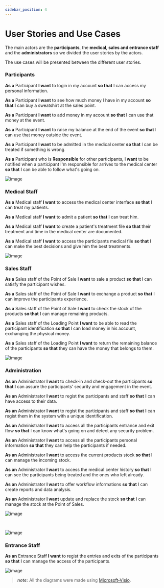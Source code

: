 ```yaml
---
sidebar_position: 4
---
```


# User Stories and Use Cases

The main actors are the **participants**, the **medical, sales and entrance staff** and the **administrators** so we divided the user stories by the actors.

The use cases will be presented between the different user stories.


### Participants

**As a** Participant **I want** to login in my account **so that** I can access my personal information.

**As a** Participant **I want** to see how much money I have in my account **so that** I can buy a sweatshirt at the sales point.

**As a** Participant **I want** to add money in my account **so that** I can use that money at the event.

**As a** Participant **I want** to raise my balance at the end of the event **so that** I can use that money outside the event.

**As a** Participant **I want** to be admitted in the medical center **so that** I can be treated if something is wrong.

**As a** Participant who is **Responsible** for other participants, **I want** to be notified when a participant I'm responsible for arrives to the medical center **so that** I can be able to follow what's going on.

![image](@site/static/img/usecase_userInterface.png)

### Medical Staff

**As a** Medical staff **I want** to access the medical center interface **so that** I can treat my patients.

**As a** Medical staff **I want** to admit a patient **so that** I can treat him.

**As a** Medical staff **I want** to create a patient's treatment file **so that** their treatment and time in the medical center are documented.

**As a** Medical staff **I want** to access the participants medical file **so that** I can make the best decisions and give him the best treatments.

![image](@site/static/img/usecase_medicalInterface.png)

### Sales Staff

**As a** Sales staff of the Point of Sale **I want** to sale a product **so that** I can satisfy the participant wishes.

**As a** Sales staff of the Point of Sale **I want** to exchange a product **so that** I can improve the participants experience.

**As a** Sales staff of the Point of Sale **I want** to check the stock of the products **so that** I can manage remaining products.

**As a** Sales staff of the Loading Point **I want** to be able to read the participant identification **so that** I can load money in his account, exchanging the physical money.

**As a** Sales staff of the Loading Point **I want** to return the remaining balance of the participants **so that** they can have the money that belongs to them.

![image](@site/static/img/usecase_kioskInterface.png)

### Administration

**As an** Administrator **I want** to check-in and check-out the participants **so that** I can assure the participants' security and engagement in the event.

**As an** Administrator **I want** to regist the participants and staff **so that** I can have access to their data.

**As an** Administrator **I want** to regist the participants and staff **so that** I can regist them in the system with a unique identification.

**As an** Administrator **I want** to access all the participants entrance and exit flow **so that** I can know what's going on and detect any security problem.

**As an** Administrator **I want** to access all the participants personal information **so that** they can help the participants if needed.

**As an** Administrator **I want** to access the current products stock **so that** I can manage the incoming stock.

**As an** Administrator **I want** to access the medical center history **so that** I can see the participants being treated and the ones who left already.

**As an** Administrator **I want** to offer workflow informations **so that** I can create reports and data analysis.

**As an** Administrator **I want** update and replace the stock **so that** I can manage the stock at the Point of Sales.

![image](@site/static/img/usecase_managementInterface.png)

<br>

![image](@site/static/img/usecase_dashboard.png)

### Entrance Staff

**As an** Entrance Staff **I want** to regist the entries and exits of the participants **so that** I can manage the access of the participants.


![image](@site/static/img/usecase_accessInterface.png)

> **_note:_**  All the diagrams were made using [Microsoft-Visio](https://www.microsoft365.com/launch/visio).

<!-- r -->